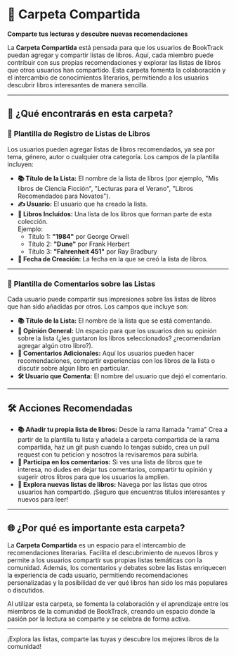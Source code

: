 # 📂 **Carpeta Compartida**  
**Comparte tus lecturas y descubre nuevas recomendaciones**

La **Carpeta Compartida** está pensada para que los usuarios de BookTrack puedan agregar y compartir listas de libros. Aquí, cada miembro puede contribuir con sus propias recomendaciones y explorar las listas de libros que otros usuarios han compartido. Esta carpeta fomenta la colaboración y el intercambio de conocimientos literarios, permitiendo a los usuarios descubrir libros interesantes de manera sencilla.

---

## 🚀 **¿Qué encontrarás en esta carpeta?**

### 📄 **Plantilla de Registro de Listas de Libros**  
Los usuarios pueden agregar listas de libros recomendados, ya sea por tema, género, autor o cualquier otra categoría. Los campos de la plantilla incluyen:

- **📚 Título de la Lista:** El nombre de la lista de libros (por ejemplo, "Mis libros de Ciencia Ficción", "Lecturas para el Verano", "Libros Recomendados para Novatos").
- **✍️ Usuario:** El usuario que ha creado la lista.
- **📘 Libros Incluidos:** Una lista de los libros que forman parte de esta colección.  
  Ejemplo:  
  - Título 1: **"1984"** por George Orwell  
  - Título 2: **"Dune"** por Frank Herbert  
  - Título 3: **"Fahrenheit 451"** por Ray Bradbury
- **📅 Fecha de Creación:** La fecha en la que se creó la lista de libros.

---

### 💬 **Plantilla de Comentarios sobre las Listas**  
Cada usuario puede compartir sus impresiones sobre las listas de libros que han sido añadidas por otros. Los campos que incluye son:

- **📚 Título de la Lista:** El nombre de la lista que se está comentando.
- **💭 Opinión General:** Un espacio para que los usuarios den su opinión sobre la lista (¿les gustaron los libros seleccionados? ¿recomendarían agregar algún otro libro?).
- **📝 Comentarios Adicionales:** Aquí los usuarios pueden hacer recomendaciones, compartir experiencias con los libros de la lista o discutir sobre algún libro en particular.
- **🛠️ Usuario que Comenta:** El nombre del usuario que dejó el comentario.

---

## 🛠️ **Acciones Recomendadas**  

- **📚 Añadir tu propia lista de libros:** Desde la rama llamada "rama" Crea a partir de la plantilla tu lista y añadela a carpeta compartida de la rama compartida, haz un git push cuando lo tengas subido, crea un pull request con tu peticion y nosotros la revisaremos para subirla.
- **💬 Participa en los comentarios:** Si ves una lista de libros que te interesa, no dudes en dejar tus comentarios, compartir tu opinión y sugerir otros libros para que los usuarios la amplíen.
- **🔄 Explora nuevas listas de libros:** Navega por las listas que otros usuarios han compartido. ¡Seguro que encuentras títulos interesantes y nuevos para leer!

---

## 🌐 **¿Por qué es importante esta carpeta?**

La **Carpeta Compartida** es un espacio para el intercambio de recomendaciones literarias. Facilita el descubrimiento de nuevos libros y permite a los usuarios compartir sus propias listas temáticas con la comunidad. Además, los comentarios y debates sobre las listas enriquecen la experiencia de cada usuario, permitiendo recomendaciones personalizadas y la posibilidad de ver qué libros han sido los más populares o discutidos. 

Al utilizar esta carpeta, se fomenta la colaboración y el aprendizaje entre los miembros de la comunidad de BookTrack, creando un espacio donde la pasión por la lectura se comparte y se celebra de forma activa.

---

¡Explora las listas, comparte las tuyas y descubre los mejores libros de la comunidad!

